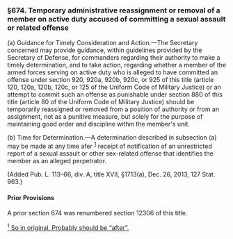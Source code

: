 ### §674. Temporary administrative reassignment or removal of a member on active duty accused of committing a sexual assault or related offense ###

(a) Guidance for Timely Consideration and Action.—The Secretary concerned may provide guidance, within guidelines provided by the Secretary of Defense, for commanders regarding their authority to make a timely determination, and to take action, regarding whether a member of the armed forces serving on active duty who is alleged to have committed an offense under section 920, 920a, 920b, 920c, or 925 of this title (article 120, 120a, 120b, 120c, or 125 of the Uniform Code of Military Justice) or an attempt to commit such an offense as punishable under section 880 of this title (article 80 of the Uniform Code of Military Justice) should be temporarily reassigned or removed from a position of authority or from an assignment, not as a punitive measure, but solely for the purpose of maintaining good order and discipline within the member's unit.

(b) Time for Determination.—A determination described in subsection (a) may be made at any time afer <sup><a href="#674_1_target" name="674_1">1</a></sup> receipt of notification of an unrestricted report of a sexual assault or other sex-related offense that identifies the member as an alleged perpetrator.

(Added Pub. L. 113–66, div. A, title XVII, §1713(a), Dec. 26, 2013, 127 Stat. 963.)

#### Prior Provisions ####

A prior section 674 was renumbered section 12306 of this title.

[<sup>1</sup> So in original. Probably should be “after”.](#674_1)
